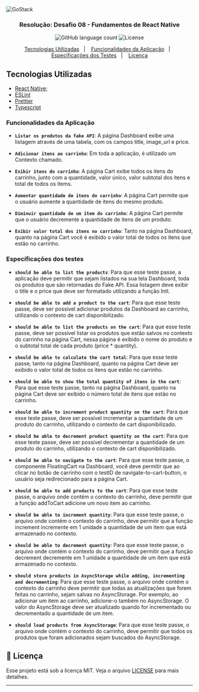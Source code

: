 <img alt="GoStack" src="https://storage.googleapis.com/golden-wind/bootcamp-gostack/header-desafios.png" />

<h3 align="center">
  Resolução: Desafio 08 - Fundamentos de React Native
</h3>

<p align="center">
  <img alt="GitHub language count" src="https://img.shields.io/github/languages/count/rocketseat/bootcamp-gostack-desafios?color=%2304D361">

  <img alt="License" src="https://img.shields.io/badge/license-MIT-%2304D361">
</p>

<p align="center">
  <a href="#tecnologias-utilizadas">Tecnologias Utilizadas</a>&nbsp;&nbsp;&nbsp;|&nbsp;&nbsp;&nbsp;
  <a href="#funcionalidades-da-aplicação">Funcionalidades da Aplicação</a>&nbsp;&nbsp;&nbsp;|&nbsp;&nbsp;&nbsp;
  <a href="#especificações-dos-testes">Especificações dos Testes</a>&nbsp;&nbsp;&nbsp;|&nbsp;&nbsp;&nbsp;
  <a href="#memo-licença">Licença</a>
</p>

## Tecnologias Utilizadas

- [React Native](https://reactnative.dev/);
- [ESLint](https://eslint.org)
- [Prettier](https://prettier.io)
- [Typescript](https://typescriptlang.org)

### Funcionalidades da Aplicação

- **`Listar os produtos da fake API`**: A página Dashboard exibe uma listagem através de uma tabela, com os campos title, image_url e price.

- **`Adicionar itens ao carrinho`**: Em toda a aplicação, é utilizado um Contexto chamado.

- **`Exibir itens do carrinho`**: A página Cart exibe todos os itens do carrinho, junto com a quantidade, valor único, valor subtotal dos itens e total de todos os items.

- **`Aumentar quantidade de itens do carrinho`**: A página Cart permite que o usuário aumente a quantidade de itens do mesmo produto.

- **`Diminuir quantidade de um item do carrinho`**: A página Cart permite que o usuário decremente a quantidade de itens de um produto.

- **`Exibir valor total dos itens no carrinho`**: Tanto na página Dashboard, quanto na página Cart você é exibido o valor total de todos os itens que estão no carrinho.

### Específicações dos testes

- **`should be able to list the products`**: Para que esse teste passe, a aplicação deve permitir que sejam listados na sua tela Dashboard, toda os produtos que são retornadas do Fake API. Essa listagem deve exibir o title e o price que deve ser formatado utilizando a função Intl.

- **`should be able to add a product to the cart`**: Para que esse teste passe, deve ser possível adicionar produtos da Dashboard ao carrinho, utilizando o contexto de cart disponibilizado.

- **`should be able to list the products on the cart`**: Para que esse teste passe, deve ser possível listar os produtos que estão salvos no contexto do carrinho na página Cart, nessa página é exibido o nome do produto e o subtotal total de cada produto (price \* quantity).

- **`should be able to calculate the cart total`**: Para que esse teste passe, tanto na página Dashboard, quanto na página Cart deve ser exibido o valor total de todos os itens que estão no carrinho.

- **`should be able to show the total quantity of itens in the cart`**: Para que esse teste passe, tanto na página Dashboard, quanto na página Cart deve ser exibido o número total de itens que estão no carrinho.

- **`should be able to increment product quantity on the cart`**: Para que esse teste passe, deve ser possível incrementar a quantidade de um produto do carrinho, utilizando o contexto de cart disponibilizado.

- **`should be able to decrement product quantity on the cart`**: Para que esse teste passe, deve ser possível decrementar a quantidade de um produto do carrinho, utilizando o contexto de cart disponibilizado.

- **`should be able to navigate to the cart`**: Para que esse teste passe, o componente FloatingCart na Dashboard, você deve permitir que ao clicar no botão de carrinho com o testID de navigate-to-cart-button, o usuário seja redirecionado para a página Cart.

- **`should be able to add products to the cart`**: Para que esse teste passe, o arquivo onde contém o contexto do carrinho, deve permitir que a função addToCart adicione um novo item ao carrinho.

- **`should be able to increment quantity`**: Para que esse teste passe, o arquivo onde contém o contexto do carrinho, deve permitir que a função increment incremente em 1 unidade a quantidade de um item que está armazenado no contexto.

- **`should be able to decrement quantity`**: Para que esse teste passe, o arquivo onde contém o contexto do carrinho, deve permitir que a função decrement decremente em 1 unidade a quantidade de um item que está armazenado no contexto.

- **`should store products in AsyncStorage while adding, incrementing and decrementing`**: Para que esse teste passe, o arquivo onde contém o contexto do carrinho deve permitir que todas as atualizações que forem feitas no carrinho, sejam salvas no AsyncStorage. Por exemplo, ao adicionar um item ao carrinho, adicione-o também no AsyncStorage. O valor do AsyncStorage deve ser atualizado quando for incrementado ou decrementado a quantidade de um item.

- **`should load products from AsyncStorage`**: Para que esse teste passe, o arquivo onde contém o contexto do carrinho, deve permitir que todos os produtos que foram adicionados sejam buscados do AsyncStorage.

## :memo: Licença

Esse projeto está sob a licença MIT. Veja o arquivo [LICENSE](LICENSE) para mais detalhes.

---
